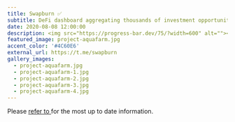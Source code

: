 ```yaml
---
title: Swapburn ✅
subtitle: DeFi dashboard aggregating thousands of investment opportunities at <a href="https://stake.swapburn.live" target="_blank">stake.swapburn.live</a>
date: 2020-08-08 12:00:00
description: <img src="https://progress-bar.dev/75/?width=600" alt=""></a><br>Track your portfolio, find new investment opportunities, buy and sell directly, and interface with Swap defi.
featured_image: project-aquafarm.jpg
accent_color: '#4C60E6'
external_url: https://t.me/swapburn
gallery_images:
  - project-aquafarm.jpg
  - project-aquafarm-1.jpg
  - project-aquafarm-2.jpg
  - project-aquafarm-3.jpg
  - project-aquafarm-4.jpg
---
```


Please [refer to ](https://t.me/swapburnchannel) for the most up to date information.
